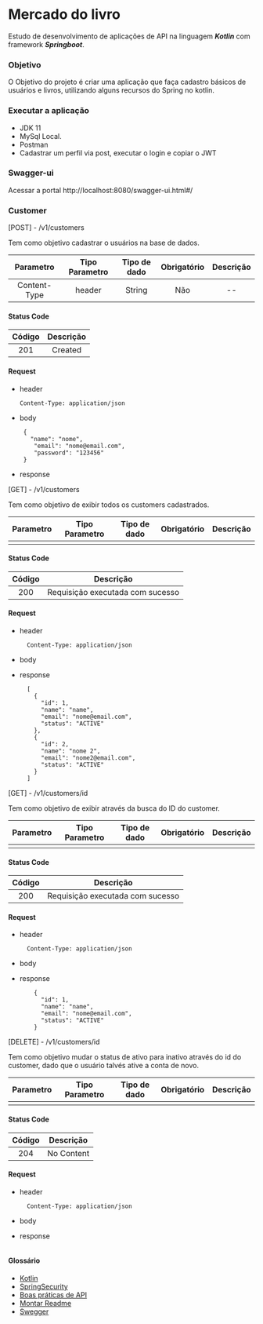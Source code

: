 # Mercado do livro

Estudo de desenvolvimento de aplicações de API na linguagem **_Kotlin_** com framework **_Springboot_**.

### Objetivo
O Objetivo do projeto é criar uma aplicação que faça cadastro básicos de usuários e livros, utilizando alguns recursos do
Spring no kotlin.

### Executar a aplicação
  * JDK 11
  * MySql Local.
  * Postman
  * Cadastrar um perfil via post, executar o login e copiar o JWT 

### Swagger-ui
Acessar a portal http://localhost:8080/swagger-ui.html#/

### Customer

[POST] - /v1/customers

Tem como objetivo cadastrar o usuários na base de dados.

| Parametro | Tipo Parametro | Tipo de dado | Obrigatório | Descrição |
|:---:|:---:|:---:|:---:|:---:|
|Content-Type | header | String | Não | -- |

#### Status Code

| Código | Descrição |
|:---:|:---:|
| 201 | Created |

#### Request

* header

    ```
    Content-Type: application/json
    ```
* body

    ``` 
     {
       "name": "nome",
        "email": "nome@email.com",
        "password": "123456"
     }
    ```
* response

[GET] - /v1/customers

Tem como objetivo de exibir todos os customers cadastrados.

| Parametro | Tipo Parametro | Tipo de dado | Obrigatório | Descrição |
|:---:|:---:|:---:|:---:|:---:|
| |  |  |  |  |

#### Status Code

| Código | Descrição |
|:---:|:---:|
| 200 | Requisição executada com sucesso |

#### Request

* header

  ```
    Content-Type: application/json
  ```

* body


* response
  ```
    [
      {
        "id": 1,
        "name": "name",
        "email": "nome@email.com",
        "status": "ACTIVE"
      },
      {
        "id": 2,
        "name": "nome 2",
        "email": "nome2@email.com",
        "status": "ACTIVE"
      }
    ]
  ```
[GET] - /v1/customers/id

Tem como objetivo de exibir através da busca do ID do customer.

| Parametro | Tipo Parametro | Tipo de dado | Obrigatório | Descrição |
|:---:|:---:|:---:|:---:|:---:|
| |  |  |  |  |

#### Status Code

| Código | Descrição |
|:---:|:---:|
| 200 | Requisição executada com sucesso |

#### Request

* header

  ```
    Content-Type: application/json
  ```

* body


* response
  ```
      {
        "id": 1,
        "name": "name",
        "email": "nome@email.com",
        "status": "ACTIVE"
      }
  ```
[DELETE] - /v1/customers/id

Tem como objetivo mudar o status de ativo para inativo através do id do customer, dado que o usuário talvés ative 
a conta de novo.

| Parametro | Tipo Parametro | Tipo de dado | Obrigatório | Descrição |
|:---:|:---:|:---:|:---:|:---:|
| |  |  |  |  |

#### Status Code

| Código | Descrição |
|:---:|:---:|
| 204 | No Content |

#### Request

* header

  ```
    Content-Type: application/json
  ```

* body


* response
  ```
  ```
  

#### Glossário
* [Kotlin](https://kotlinlang.org/docs/home.html)
* [SpringSecurity](https://spring.io/guides/gs/securing-web/)
* [Boas práticas de API](https://tipscode.com.br/como-construir-uma-api-restful-conheca-as-13-melhores-boas-praticas)
* [Montar Readme](https://github.com/adam-p/markdown-here/wiki/Markdown-Cheatsheet)
* [Swegger](https://www.treinaweb.com.br/blog/documentando-uma-api-spring-boot-com-o-swagger)
